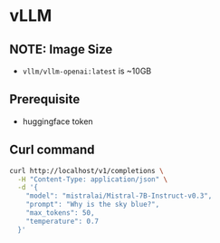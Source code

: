 # vLLM

## NOTE: Image Size

- `vllm/vllm-openai:latest` is ~10GB


## Prerequisite

- huggingface token


## Curl command

```sh
curl http://localhost/v1/completions \
  -H "Content-Type: application/json" \
  -d '{
    "model": "mistralai/Mistral-7B-Instruct-v0.3",
    "prompt": "Why is the sky blue?",
    "max_tokens": 50,
    "temperature": 0.7
  }'
  ```
